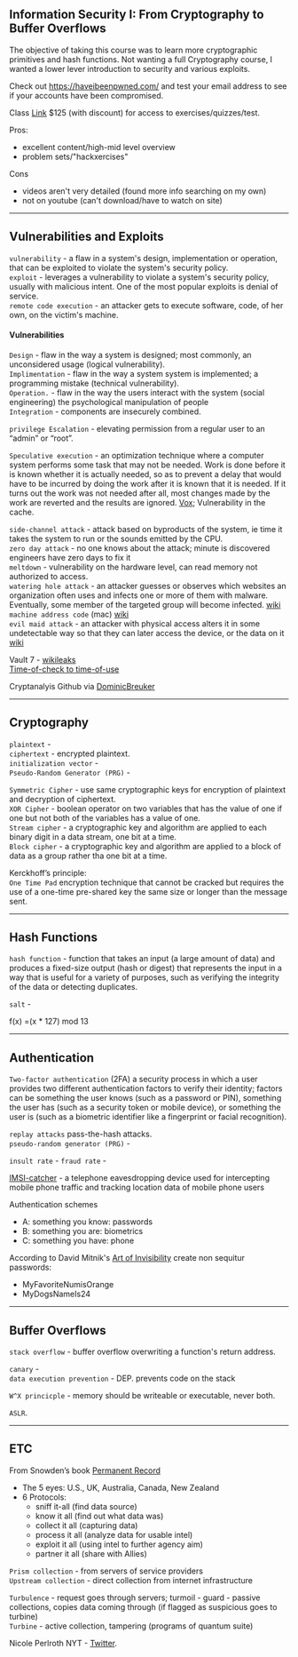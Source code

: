 ## Information Security I: From Cryptography to Buffer Overflows
The objective of taking this course was to learn more cryptographic primitives and hash functions. Not wanting a full Cryptography course, I wanted a lower lever introduction to security and various exploits.    

Check out https://haveibeenpwned.com/ and test your email address to see if your accounts have been compromised.     

Class [Link](https://www.edx.org/course/unlocking-information-security-i-from-cryptography-to-buffer-overflows) $125 (with discount) for access to exercises/quizzes/test.      

Pros:
 - excellent content/high-mid level overview
 - problem sets/"hackxercises"   
 
Cons
 - videos aren't very detailed (found more info searching on my own)
 - not on youtube (can't download/have to watch on site)

---

## Vulnerabilities and Exploits
`vulnerability` - a flaw in a system's design, implementation or operation, that can be exploited to violate the system's security policy.    
 `exploit` - leverages a vulnerability to violate a system's security policy, usually with malicious intent. One of the most popular exploits is denial of service.     
`remote code execution` - an attacker gets to execute software, code, of her own, on the victim's machine.  

#### Vulnerabilities
`Design` - flaw in the way a system is designed; most commonly, an unconsidered usage (logical vulnerability).   
`Implimentation` - flaw in the way a system system is implemented; a programming mistake (technical vulnerability).   
`Operation.` -  flaw in the way the users interact with the system (social engineering) the psychological manipulation of people   
`Integration` - components are insecurely combined.    

`privilege Escalation` - elevating permission from a regular user to an “admin” or “root”.  

`Speculative execution` - an optimization technique where a computer system performs some task that may not be needed. Work is done before it is known whether it is actually needed, so as to prevent a delay that would have to be incurred by doing the work after it is known that it is needed. If it turns out the work was not needed after all, most changes made by the work are reverted and the results are ignored. [Vox](https://www.youtube.com/watch?v=d1BRw32nMqg); Vulnerability in the cache.     

`side-channel attack` - attack based on byproducts of the system, ie time it takes the system to run or the sounds emitted by the CPU.  
`zero day attack` - no one knows about the attack; minute is discovered engineers have zero days to fix it     
`meltdown` - vulnerability on the hardware level, can read memory not authorized to access.      
`watering hole attack` - an attacker guesses or observes which websites an organization often uses and infects one or more of them with malware. Eventually, some member of the targeted group will become infected. [wiki](https://en.wikipedia.org/wiki/Watering_hole_attack)       
`machine address code` (mac) [wiki](https://en.wikipedia.org/wiki/MAC_address)      
`evil maid attack` - an attacker with physical access alters it in some undetectable way so that they can later access the device, or the data on it [wiki](https://en.wikipedia.org/wiki/Evil_maid_attack)        

Vault 7 - [wikileaks](https://en.wikipedia.org/wiki/Vault_7)    
[Time-of-check to time-of-use](https://en.wikipedia.org/wiki/Time-of-check_to_time-of-use)    

Cryptanalyis Github via [DominicBreuker](https://github.com/DominicBreuker/cryptanalysis)

---

## Cryptography

`plaintext` -   
`ciphertext` - encrypted plaintext.   
`initialization vector` -     
`Pseudo-Random Generator (PRG)` -     

`Symmetric Cipher` - use same cryptographic keys for encryption of plaintext and decryption of ciphertext.   
`XOR Cipher` - boolean operator on two variables that has the value of one if one but not both of the variables has a value of one.   
`Stream cipher` - a cryptographic key and algorithm are applied to each binary digit in a data stream, one bit at a time.       
`Block cipher`  - a cryptographic key and algorithm are applied to a block of data as a group rather tha one bit at a time.  

Kerckhoff’s principle:   
`One Time Pad` encryption technique that cannot be cracked but requires the use of a one-time pre-shared key the same size or longer than the message sent.

---

## Hash Functions

`hash function` - function that takes an input (a large amount of data) and produces a fixed-size output (hash or digest) that represents the input in a way that is useful for a variety of purposes, such as verifying the integrity of the data or detecting duplicates.   

`salt` -    

f(x) =(x \* 127) mod 13

---

## Authentication
`Two-factor authentication` (2FA) a security process in which a user provides two different authentication factors to verify their identity; factors can be something the user knows (such as a password or PIN), something the user has (such as a security token or mobile device), or something the user is (such as a biometric identifier like a fingerprint or facial recognition).   

`replay attacks` pass-the-hash attacks.   
`pseudo-random generator (PRG)` -    

`insult rate` - 
`fraud rate` -    

[IMSI-catcher](https://en.wikipedia.org/wiki/IMSI-catcher) - a telephone eavesdropping device used for intercepting mobile phone traffic and tracking location data of mobile phone users   

Authentication schemes    
 - A: something you know: passwords
 - B: something you are: biometrics 
 - C: something you have: phone

According to David Mitnik's [Art of Invisibility](https://www.goodreads.com/book/show/30363785-the-art-of-invisibility) create non sequitur passwords:   
- MyFavoriteNumisOrange
- MyDogsNameIs24

---

## Buffer Overflows

`stack overflow` - buffer overflow overwriting a function's return address.

`canary` -   
`data execution prevention` - DEP.  prevents code on the stack

`W^X princicple` - memory should be writeable or executable, never both.    

`ASLR`.  


---   
## ETC
From Snowden’s book [Permanent Record](https://www.amazon.com/Permanent-Record-Edward-Snowden/dp/1250237238)   
- The 5 eyes: U.S., UK, Australia, Canada, New Zealand  
- 6 Protocols: 
  - sniff it-all (find data source)
  - know it all (find out what data was)
  - collect it all (capturing data) 
  - process it all (analyze data for usable intel)
  - exploit it all (using intel to further agency aim)
  - partner it all (share with Allies)


`Prism collection` - from servers of service providers   
`Upstream collection` - direct collection from internet infrastructure    

`Turbulence` - request goes through servers; turmoil - guard - passive collections, copies data coming through (if flagged as suspicious goes to turbine)    
`Turbine` - active collection, tampering (programs of quantum suite)   

Nicole Perlroth NYT - [Twitter](https://twitter.com/NicolePerlroth).  
